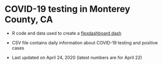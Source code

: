 # COVID-19 testing in Monterey County, CA

* R code and data used to create a [flexdashboard dash](https://www.jackjleescience.com/dataviz/covid19_mry.html)

* CSV file contains daily information about COVID-19 testing and positive cases

* Last updated on April 24, 2020 (latest numbers are for April 22)
